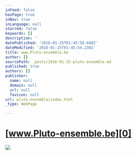 ```yaml
---
inFeed: false
hasPage: true
inNav: true
inLanguage: null
starred: false
keywords: []
description: ''
datePublished: '2016-01-25T01:45:58.688Z'
dateModified: '2016-01-25T01:45:54.230Z'
title: www.Pluto-ensemble.be
author: []
sourcePath: _posts/2016-01-25-pluto-ensemble.md
published: true
authors: []
publisher:
  name: null
  domain: null
  url: null
  favicon: null
url: pluto-ensemble/index.html
_type: WebPage

---
```

# [www.Pluto-ensemble.be][0]
![](https://the-grid-user-content.s3-us-west-2.amazonaws.com/4610e086-f5b2-4887-9f7d-7eeec18d2626.jpg)

[0]: https://thegrid.ai/pluto-ensemble/